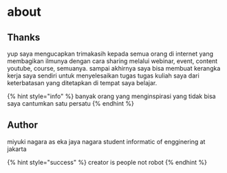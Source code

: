 # about



## Thanks

yup saya mengucapkan trimakasih kepada semua orang di internet yang membagikan ilmunya dengan cara sharing melalui webinar, event, content youtube, course, semuanya. sampai akhirnya saya bisa membuat kerangka kerja saya sendiri untuk menyelesaikan tugas tugas kuliah saya dari keterbatasan yang ditetapkan di tempat saya belajar.

{% hint style="info" %}
banyak orang yang menginspirasi yang tidak bisa saya cantumkan satu persatu
{% endhint %}

## Author

miyuki nagara as eka jaya nagara student informatic of engginering at jakarta

{% hint style="success" %}
creator is people not robot
{% endhint %}
